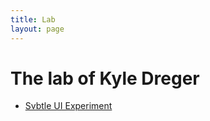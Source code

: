 ```yaml
---
title: Lab
layout: page
---
```


# The lab of Kyle Dreger

- [Svbtle UI Experiment](svbtle-experiment.html)